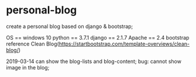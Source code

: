 # personal-blog

create a personal blog based on django & bootstrap;

OS == windows 10
python == 3.7.1
django == 2.1.7
Apache == 2.4
bootstrap reference Clean Blog(https://startbootstrap.com/template-overviews/clean-blog/)

2019-03-14
can show the blog-lists and blog-content;
bug: cannot show image in the blog;


